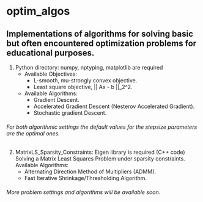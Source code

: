 # optim_algos

## Implementations of algorithms for solving basic but often encountered optimization problems for educational purposes.

  1.  Python directory: numpy, nptyping, matplotlib are required 
        - Available Objectives:
          - L-smooth, mu-strongly convex objective. 
          - Least square objective, || Ax - b ||_2^2.
        - Available Algorithms:
          - Gradient Descent.
          - Accelerated Gradient Descent (Nesterov Accelerated Gradient).
          - Stochastic gradient Descent.
          
###### For both algorithmic settings the default values for the stepsize parameters are the optimal ones.
      
  2.  MatrixLS_Sparsity_Constraints: Eigen library is required (C++ code)
      Solving a Matrix Least Squares Problem under sparsity constraints.
      Available Algorithms:
      - Alternating Direction Method of Multipliers (ADMM).
      - Fast Iterative Shrinkage/Thresholding Algorithm.

###### More problem settings and algorithms will be available soon.
      
      
      
